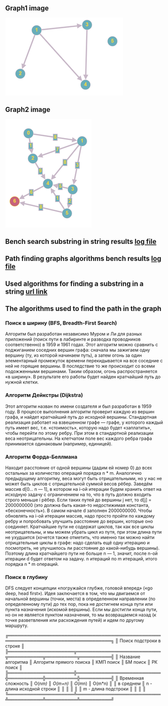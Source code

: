 ## Graph1 image
  ![Image1](results/graph1.png)
## Graph2 image 
  ![Image2](results/graph2.png)
## Bench search substring in string results [log file](results/SearchStringBenchRESULTS.txt)
## Path finding graphs algorithms bench results [log file](results/GraphsAlgorithmsBenchResults.txt)
## Used algorithms for finding a substring in a string [url link](https://habr.com/ru/post/111449)
## The algorithms used to find the path in the graph
### Поиск в ширину (BFS, Breadth-First Search)
Алгоритм был разработан независимо Муром и Ли для разных приложений (поиск пути в лабиринте и разводка проводников соответственно) в 1959 и 1961 годах. Этот алгоритм можно сравнить с поджиганием соседних вершин графа: сначала мы зажигаем одну вершину (ту, из которой начинаем путь), а затем огонь за один элементарный промежуток времени перекидывается на все соседние с ней не горящие вершины. В последствие то же происходит со всеми подожженными вершинами. Таким образом, огонь распространяется «в ширину». В результате его работы будет найден кратчайший путь до нужной клетки.
### Алгоритм Дейкстры (Dijkstra)
Этот алгоритм назван по имени создателя и был разработан в 1959 году. В процессе выполнения алгоритм проверит каждую из вершин графа, и найдет кратчайший путь до исходной вершины. Стандартная реализация работает на взвешенном графе — графе, у которого каждый путь имеет вес, т.е. «стоимость», которую надо будет «заплатить», чтобы перейти по этому ребру. При этом в стандартной реализации веса неотрицательны. На клетчатом поле вес каждого ребра графа принимается одинаковым (например, единицей).
### Алгоритм Форда-Беллмана
Находит расстояние от одной вершины (дадим ей номер 0) до всех остальных за количество операций порядка n * m. Аналогично предыдущему алгоритму, веса могут быть отрицательными, но у нас не может быть циклов с отрицательной суммой весов рёбер.
Заведём массив d[0… n — 1], в котором на i-ой итерации будем хранить ответ на исходную задачу с ограничением на то, что в путь должно входить строго меньше i рёбер. Если таких путей до вершины j нет, то d[j] = 2000000000 (это должна быть какая-то недостижимая константа, «бесконечность»). В самом начале d заполнен 2000000000. Чтобы обновлять на i-ой итерации массив, надо просто пройти по каждому ребру и попробовать улучшить расстояние до вершин, которые оно соединяет. Кратчайшие пути не содержат циклов, так как все циклы неотрицательны, и мы можем убрать цикл из путя, при этом длина пути не ухудшится (хочется также отметить, что именно так можно найти отрицательные циклы в графе: надо сделать ещё одну итерацию и посмотреть, не улучшилось ли расстояние до какой-нибудь вершины). Поэтому длина кратчайшего пути не больше n — 1, значит, после n-ой итерации d будет ответом на задачу.
n итераций по m итераций, итого порядка n * m операций.
### Поиск в глубину
DFS следует концепции «погружайся глубже, головой вперед» («go deep, head first»). Идея заключается в том, что мы двигаемся от начальной вершины (точки, места) в определенном направлении (по определенному пути) до тех пор, пока не достигнем конца пути или пункта назначения (искомой вершины). Если мы достигли конца пути, но он не является пунктом назначения, то мы возвращаемся назад (к точке разветвления или расхождения путей) и идем по другому маршруту.

╔═══════════════════════════════════════════════════════════════════════════════════╗
║                              Поиск подстроки в строке                             ║
╠═════════════════════╦═══════════════════════════╦═══════════╦══════════╦══════════╣
║ Название алгоритма  ║ Алгоритм прямого поиска   ║ КМП поиск ║ БМ поиск ║ РК поиск ║
╠═════════════════════╬═══════════════════════════╬═══════════╬══════════╬══════════╣
║ Временная сложность ║ O(n*m)                    ║ O(m+n)    ║ O(m*n)   ║ O(m*n)   ║
║ в среднем           ║ n - длина исходной строки ║           ║          ║          ║
║                     ║ m - длина подстроки       ║           ║          ║          ║
╚═════════════════════╩═══════════════════════════╩═══════════╩══════════╩══════════╝
